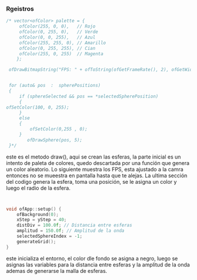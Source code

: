 ### Rgeistros 

```c++
/* vector<ofColor> palette = {
     ofColor(255, 0, 0),   // Rojo
     ofColor(0, 255, 0),   // Verde
     ofColor(0, 0, 255),   // Azul
     ofColor(255, 255, 0), // Amarillo
     ofColor(0, 255, 255), // Cian
     ofColor(255, 0, 255)  // Magenta
	};

 ofDrawBitmapString("FPS: " + ofToString(ofGetFrameRate(), 2), ofGetWidth() - 80, 20);


 for (auto& pos  :  spherePositions)
 {
     if (sphereSelected && pos == *selectedSpherePosition) 
     {
ofSetColor(100, 0, 255);  
     }
     else 
     {
         ofSetColor(0,255 , 0);
     }
		ofDrawSphere(pos, 5); 
 }*/
```

este es el metodo draw(), aqui se crean las esferas, la parte inicial es un intento de paleta de colores, quedo descartada por una función que genera un color aleatorio. Lo siguiente muestra los FPS, esta ajustado a la camra entonces no se mueestra en pantalla hasta que te alejas. La ultima sección del codigo genera la esfera, toma una posición, se le asigna un color y luego el radio de la esfera.

```c++


void ofApp::setup() {
    ofBackground(0);
    xStep = yStep = 40;
    distDiv = 100.0f; // Distancia entre esferas
    amplitud = 150.0f; // Amplitud de la onda
    selectedSphereIndex = -1;
    generateGrid();
}
```
este inicializa el entorno, el color dle fondo se asigna a negro, luego se asignas las variables para la distancia entre esferas y la amplitud de la onda ademas de generarse la malla de esferas.
